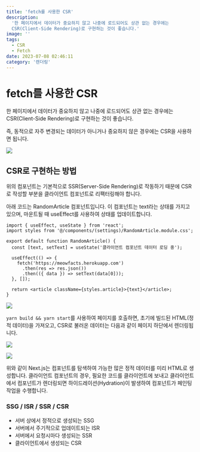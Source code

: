 ```yaml
---
title: 'fetch를 사용한 CSR'
description:
  '한 페이지에서 데이터가 중요하지 않고 나중에 로드되어도 상관 없는 경우에는
  CSR(Client-Side Rendering)로 구현하는 것이 좋습니다.'
image: ''
tags:
  - CSR
  - Fetch
date: 2023-07-08 02:46:11
category: '렌더링'
---
```


# fetch를 사용한 CSR

한 페이지에서 데이터가 중요하지 않고 나중에 로드되어도 상관 없는 경우에는
CSR(Client-Side Rendering)로 구현하는 것이 좋습니다.

즉, 동적으로 자주 변경되는 데이터가 아니거나 중요하지 않은 경우에는 CSR을
사용하면 됩니다.

![](https://i.imgur.com/Gxcqwh3.png)

## CSR로 구현하는 방법

위의 컴포넌트는 기본적으로 SSR(Server-Side Rendering)로 작동하기 때문에 CSR로
작성할 부분을 클라이언트 컴포넌트로 리팩터링해야 합니다.

아래 코드는 RandomArticle 컴포넌트입니다. 이 컴포넌트는 text라는 상태를 가지고
있으며, 마운트될 때 useEffect를 사용하여 상태를 업데이트합니다.

```tsx
import { useEffect, useState } from 'react';
import styles from '@/components/(settings)/RandomArticle.module.css';

export default function RandomArticle() {
  const [text, setText] = useState('클라이언트 컴포넌트 데이터 로딩 중');

  useEffect(() => {
    fetch('https://meowfacts.herokuapp.com')
      .then(res => res.json())
      .then(({ data }) => setText(data[0]));
  }, []);

  return <article className={styles.article}>{text}</article>;
}
```

![](https://i.imgur.com/0hbEVXb.png)

`yarn build && yarn start`를 사용하여 페이지를 호출하면, 초기에 빌드된 HTML(정적
데이터)을 가져오고, CSR로 불러온 데이터는 다음과 같이 페이지 하단에서
렌더링됩니다.

![](https://i.imgur.com/nlsjmod.png)

![](https://i.imgur.com/3chT51F.gif)

위와 같이 Next.js는 컴포넌트를 탐색하여 가능한 많은 정적 데이터를 미리 HTML로
생성합니다. 클라이언트 컴포넌트의 경우, 필요한 코드를 클라이언트에 보내고
클라이언트에서 컴포넌트가 렌더링되면 하이드레이션(Hydration)이 발생하여
컴포넌트가 페인팅 작업을 수행합니다.

### SSG / ISR / SSR / CSR

- 서버 상에서 정적으로 생성되는 SSG
- 서버에서 주기적으로 업데이트되는 ISR
- 서버에서 요청시마다 생성되는 SSR
- 클라이언트에서 생성되는 CSR
